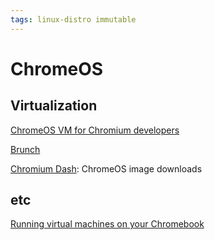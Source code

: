 ```yaml
---
tags: linux-distro immutable
---
```

# ChromeOS
## Virtualization
[ChromeOS VM for Chromium developers](https://chromium.googlesource.com/chromiumos/docs/+/HEAD/cros_vm.md)

[Brunch](https://github.com/sebanc/brunch)

[Chromium Dash](https://chromiumdash.appspot.com/serving-builds?deviceCategory=ChromeOS): ChromeOS image downloads

## etc
[Running virtual machines on your Chromebook](https://www.chromium.org/chromium-os/developer-information-for-chrome-os-devices/running-virtual-machines-on-your-chromebook/)
